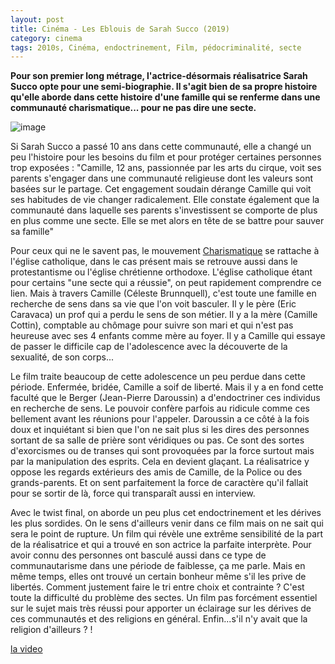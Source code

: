 ```yaml
---
layout: post
title: Cinéma - Les Eblouis de Sarah Succo (2019)
category: cinema
tags: 2010s, Cinéma, endoctrinement, Film, pédocriminalité, secte
---
```

**Pour son premier long métrage, l'actrice-désormais réalisatrice Sarah Succo opte pour une semi-biographie. Il s'agit bien de sa propre histoire qu'elle aborde dans cette histoire d'une famille qui se renferme dans une communauté charismatique... pour ne pas dire une secte.**

![image](https://cheziceman.files.wordpress.com/2019/11/leseblouis.jpeg)

Si Sarah Succo a passé 10 ans dans cette communauté, elle a changé un peu l'histoire pour les besoins du film et pour protéger certaines personnes trop exposées : "Camille, 12 ans, passionnée par les arts du cirque, voit ses parents s'engager dans une communauté religieuse dont les valeurs sont basées sur le partage. Cet engagement soudain dérange Camille qui voit ses habitudes de vie changer radicalement. Elle constate également que la communauté dans laquelle ses parents s'investissent se comporte de plus en plus comme une secte. Elle se met alors en tête de se battre pour sauver sa famille"

Pour ceux qui ne le savent pas, le mouvement <a href="https://fr.wikipedia.org/wiki/Renouveau_charismatique">Charismatique</a> se rattache à l'église catholique, dans le cas présent mais se retrouve aussi dans le protestantisme ou l'église chrétienne orthodoxe. L'église catholique étant pour certains "une secte qui a réussie", on peut rapidement comprendre ce lien. Mais à travers Camille (Céleste Brunnquell), c'est toute une famille en recherche de sens dans sa vie que l'on voit basculer. Il y le père (Eric Caravaca) un prof qui a perdu le sens de son métier. Il y a la mère (Camille Cottin), comptable au chômage pour suivre son mari et qui n'est pas heureuse avec ses 4 enfants comme mère au foyer. Il y a Camille qui essaye de passer le difficile cap de l'adolescence avec la découverte de la sexualité, de son corps...

Le film traite beaucoup de cette adolescence un peu perdue dans cette période. Enfermée, bridée, Camille a soif de liberté. Mais il y a en fond cette faculté que le Berger (Jean-Pierre Daroussin) a d'endoctriner ces individus en recherche de sens. Le pouvoir confère parfois au ridicule comme ces bellement avant les réunions pour l'appeler. Daroussin a ce côté à la fois doux et inquiétant si bien que l'on ne sait plus si les dires des personnes sortant de sa salle de prière sont véridiques ou pas. Ce sont des sortes d'exorcismes ou de transes qui sont provoquées par la force surtout mais par la manipulation des esprits. Cela en devient glaçant. La réalisatrice y oppose les regards extérieurs des amis de Camille, de la Police ou des grands-parents. Et on sent parfaitement la force de caractère qu'il fallait pour se sortir de là, force qui transparaît aussi en interview.

Avec le twist final, on aborde un peu plus cet endoctrinement et les dérives les plus sordides. On le sens d'ailleurs venir dans ce film mais on ne sait qui sera le point de rupture. Un film qui révèle une extrême sensibilité de la part de la réalisatrice et qui a trouvé en son actrice la parfaite interprète. Pour avoir connu des personnes ont basculé aussi dans ce type de communautarisme dans une période de faiblesse, ça me parle. Mais en même temps, elles ont trouvé un certain bonheur même s'il les prive de  libertés. Comment justement faire le tri entre choix et contrainte ? C'est toute la difficulté du problème des sectes. Un film pas forcément essentiel sur le sujet mais très réussi pour apporter un éclairage sur les dérives de ces communautés et des religions en général. Enfin...s'il n'y avait que la religion d'ailleurs ? !

[la video](https://www.youtube.com/watch?v=r1NeMT1WVeM)


